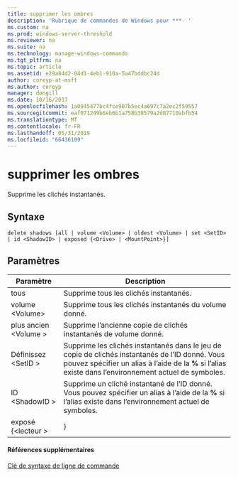 ```yaml
---
title: supprimer les ombres
description: 'Rubrique de commandes de Windows pour ***- '
ms.custom: na
ms.prod: windows-server-threshold
ms.reviewer: na
ms.suite: na
ms.technology: manage-windows-commands
ms.tgt_pltfrm: na
ms.topic: article
ms.assetid: e29a84d2-04d1-4eb1-910a-5a47bddbc24d
author: coreyp-at-msft
ms.author: coreyp
manager: dongill
ms.date: 10/16/2017
ms.openlocfilehash: 1a0945477bc4fce907b5ec4a697c7a2ec2f59557
ms.sourcegitcommit: eaf071249b6eb6b1a758b38579a2d87710abfb54
ms.translationtype: MT
ms.contentlocale: fr-FR
ms.lasthandoff: 05/31/2019
ms.locfileid: "66436109"
---
```

# <a name="delete-shadows"></a>supprimer les ombres



Supprime les clichés instantanés.

## <a name="syntax"></a>Syntaxe

```
delete shadows [all | volume <Volume> | oldest <Volume> | set <SetID> | id <ShadowID> | exposed {<Drive> | <MountPoint>}]
```

## <a name="parameters"></a>Paramètres

|     Paramètre     |                                                                             Description                                                                              |
|-------------------|----------------------------------------------------------------------------------------------------------------------------------------------------------------------|
|        tous        |                                                                      Supprime tous les clichés instantanés.                                                                      |
| volume \<Volume>  |                                                            Supprime tous les clichés instantanés du volume donné.                                                            |
| plus ancien \<Volume >  |                                                         Supprime l’ancienne copie de clichés instantanés de volume donné.                                                          |
|   Définissez \<SetID >    | Supprime les clichés instantanés dans le jeu de copie de clichés instantanés de l’ID donné. Vous pouvez spécifier un alias à l’aide de la **%** si l’alias existe dans l’environnement actuel de symboles. |
|  ID \<ShadowID >   |              Supprime un cliché instantané de l’ID donné. Vous pouvez spécifier un alias à l’aide de la **%** si l’alias existe dans l’environnement actuel de symboles.               |
| exposé {\<lecteur > |                                                                            <MountPoint>}                                                                             |

#### <a name="additional-references"></a>Références supplémentaires

[Clé de syntaxe de ligne de commande](command-line-syntax-key.md)